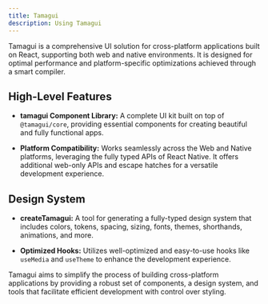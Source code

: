 ```yaml
---
title: Tamagui
description: Using Tamagui
---
```


Tamagui is a comprehensive UI solution for cross-platform applications built on React, supporting both web and native environments. It is designed for optimal performance and platform-specific optimizations achieved through a smart compiler.

## High-Level Features

- **tamagui Component Library:** A complete UI kit built on top of `@tamagui/core`, providing essential components for creating beautiful and fully functional apps.

- **Platform Compatibility:** Works seamlessly across the Web and Native platforms, leveraging the fully typed APIs of React Native. It offers additional web-only APIs and escape hatches for a versatile development experience.

## Design System

- **createTamagui:** A tool for generating a fully-typed design system that includes colors, tokens, spacing, sizing, fonts, themes, shorthands, animations, and more.

- **Optimized Hooks:** Utilizes well-optimized and easy-to-use hooks like `useMedia` and `useTheme` to enhance the development experience.

Tamagui aims to simplify the process of building cross-platform applications by providing a robust set of components, a design system, and tools that facilitate efficient development with control over styling.

